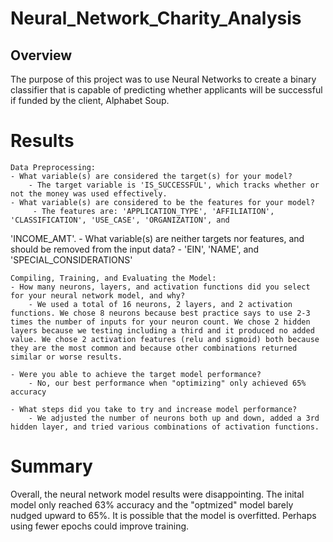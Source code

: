 # Neural_Network_Charity_Analysis

## Overview
The purpose of this project was to use Neural Networks to create a binary classifier that is capable of predicting whether applicants will be successful if funded by the client, Alphabet Soup.

# Results

    Data Preprocessing:
    - What variable(s) are considered the target(s) for your model?
        - The target variable is 'IS_SUCCESSFUL', which tracks whether or not the money was used effectively. 
    - What variable(s) are considered to be the features for your model?
         - The features are: 'APPLICATION_TYPE', 'AFFILIATION', 'CLASSIFICATION', 'USE_CASE', 'ORGANIZATION', and
 'INCOME_AMT'.
    - What variable(s) are neither targets nor features, and should be removed from the input data?
        - 'EIN', 'NAME', and 'SPECIAL_CONSIDERATIONS'

    Compiling, Training, and Evaluating the Model:
    - How many neurons, layers, and activation functions did you select for your neural network model, and why?
        - We used a total of 16 neurons, 2 layers, and 2 activation functions. We chose 8 neurons because best practice says to use 2-3 times the number of inputs for your neuron count. We chose 2 hidden layers because we testing including a third and it produced no added value. We chose 2 activation features (relu and sigmoid) both because they are the most common and because other combinations returned similar or worse results. 

    - Were you able to achieve the target model performance?
        - No, our best performance when "optimizing" only achieved 65% accuracy

    - What steps did you take to try and increase model performance?
        - We adjusted the number of neurons both up and down, added a 3rd hidden layer, and tried various combinations of activation functions.


# Summary

Overall, the neural network model results were disappointing. The inital model only reached 63% accuracy and the "optmized" model barely nudged upward to 65%. It is possible that the model is overfitted. Perhaps using fewer epochs could improve training. 